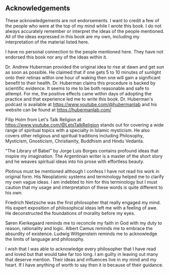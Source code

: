 ## Acknowledgements

These acknowledgements are not endorsements. I want to credit a few of the people who were at the top of my mind while I wrote this book. I do not always accurately remember or interpret the ideas of the people mentioned. All of the ideas expressed in this book are my own, including my interpretation of the material listed here.

I have no personal connection to the people mentioned here. They have not endorsed this book nor any of the ideas within it.

Dr. Andrew Huberman provided the original idea to rise at dawn and get sun as soon as possible. He claimed that if one gets 5 to 10 minutes of sunlight onto their retinas within one hour of waking then one will gain a significant benefit to their health. Dr. Huberman claims this procedure is backed by scientific evidence. It seems to me to be both reasonable and safe to attempt. For me, the positive effects came within days of adopting the practice and that experience led me to write this book. Dr. Huberman's podcast is available at https://www.youtube.com/@hubermanlab and his website can be found at https://hubermanlab.com/

Filip Holm from Let's Talk Religion at https://www.youtube.com/@LetsTalkReligion stands out for covering a wide range of spiritual topics with a specialty in Islamic mysticism. He also covers other religious and spiritual traditions including Philosophy, Mysticism, Gnosticism, Christianity, Buddhism and Hindu Vedanta.

"The Library of Babel" by Jorge Luis Borges contains profound ideas that inspire my imagination. The Argentinian writer is a master of the short story and he weaves spiritual ideas into his prose with effortless beauty.

Plotinus must be mentioned although I confess I have not read his work in original form. His Neoplatonic systems and terminology helped me to clarify my own vague ideas. I am indebted to him for this terminology but I must caution that my usage and interpretation of these words is quite different to his own.

Friedrich Nietzsche was the first philosopher that really engaged my mind. His expert exposition of philosophical ideas left me with a feeling of awe. He deconstructed the foundations of morality before my eyes.

Søren Kierkegaard reminds me to reconcile my faith in God with my duty to reason, rationality and logic. Albert Camus reminds me to embrace the absurdity of existence. Ludwig Wittgenstein reminds me to acknowledge the limits of language and philosophy.

I wish that I was able to acknowledge every philosopher that I have read and loved but that would take far too long. I am guilty in leaving out many that deserve mention. Their ideas and influences live in my mind and my heart. If I have anything of worth to say then it is because of their guidance.
